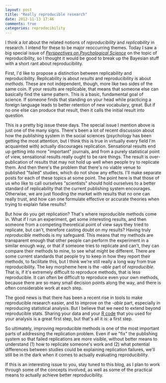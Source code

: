 ```yaml
---
layout: post
title: "Really reproducible research"
date: 2012-11-13 17:46
comments: true
categories: reproducibility
---
```

I think a *lot* about the related notions of *reproducibility* and *replicability* in research. I intend for these to be major reoccurring themes. Today I saw a big special issue of [*Perspectives on Psychological Science*](http://pps.sagepub.com/) on the topic of reproducibility, so I thought it would be good to break up the Bayesian stuff with a short rant about reproducibility.

First, I'd like to propose a distinction between replicability and reproducibility. Replicability is about *results* and reproducibility is about *methods*. These are not independent, though, more like two sides of the same coin. If your results are replicable, that means that someone else can basically find the same pattern. This is a basic, fundamental goal of science. If someone finds that standing on your head while practicing a foreign language leads to better retention of new vocabulary, great. But if no one else can produce that result, then it calls the initial result into question.

This is a pretty big issue these days. The special issue I mention above is just one of the many signs. There's been a lot of recent discussion about how the publishing system in the social sciences (psychology has been getting the most attention, but I think this is true in virtually every field I'm acquainted with) actually discourages replication. Sensational results end up getting into more "important" journals, and from a purely statistical point of view, sensational results really ought to be rare things. The result is over-publication of results that may not hold up well when people try to replicate them. And then there's the problem that there's no viable venue to published "failed" studies, which do not show any effects. I'll make separate posts for each of these topics at some point.  The point here is that those of us who like to call ourselves "scientists" should hold ourselves to a better standard of replicability that the current publishing system encourages. Otherwise, we are just flooding the market with results that no one can really trust, and how can one formulate effective or accurate theories when trying to explain false results?

But how do you get replication?  That's where reproducible methods come in.  What if I run an experiment, get some interesting results, and then someone from a competing theoretical point of view says they tried to replicate, but can't, therefore casting doubt on my results?  Having truly *reproducible* methods is my safeguard. This means that my methods are transparent enough that other people can perform the experiment in a similar enough way, or that if someone tries to replicate and can't, they can compare their methods to mine, to see what might be different. There are some current standards that people try to keep in how they report their methods, to facilitate this, but I think we're still really a long way from true reproducibility. The key morpheme here is the *-able* part of *reproducible*. That is, if it's extremely difficult to reproduce methods, that is less reproducible. It can often be difficult to reproduce even your own methods, because there are so many small decision points along the way, and there is often considerable work at each step. 

The good news is that there has been a recent rise in tools to make reproducible research easier, and to improve on the *-able* part, especially in reproducing statistical analysis. But I believe that we need to extend beyond reproducible stats. Sharing your data and your [R code](http://www.r-project.org/) that you used for your analysis is a great first step, but that's all it is: a first step.

So ultimately, improving reproducible methods is one of the most important parts of addressing the replication problem. Even if we "fix" the publishing system so that failed replications are more visible, without better means to understand (1) how to replicate someone's work and (2) what potential differences between studies could be explaining replication failures, we'll still be in the dark when it comes to actually evaluating reproducibility.

If this is an interesting issue to you, stay tuned to this blog, as I plan to work through some of the concepts involved, as well as some of the practical means to actually achieve better reproducibility.
